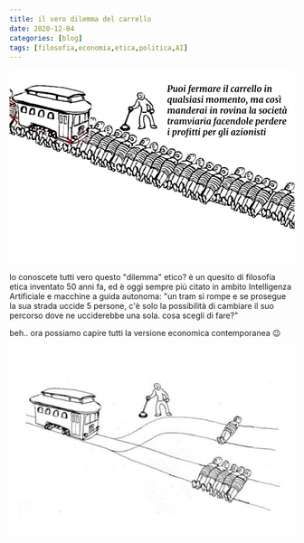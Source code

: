 ```yaml
---
title: il vero dilemma del carrello
date: 2020-12-04
categories: [blog]
tags: [filosofia,economia,etica,politica,AI]
---
```

![](../../../assets/img/post/2020/dilemma-carrello-economia-featured.jpg)

lo conoscete tutti vero questo "dilemma" etico?
è un quesito di filosofia etica inventato 50 anni fa, ed è oggi sempre più citato in ambito Intelligenza Artificiale e macchine a guida autonoma:
"un tram si rompe e se prosegue la sua strada uccide 5 persone,
c'è solo la possibilità di cambiare il suo percorso dove ne ucciderebbe una sola.
cosa scegli di fare?"

beh.. ora possiamo capire tutti la versione economica contemporanea 😉

![dilemma del carrello classico](../../../assets/img/post/2020/dilemma-carrello.jpg)
